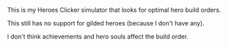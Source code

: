 This is my Heroes Clicker simulator that looks for optimal hero build orders.

This still has no support for gilded heroes (because I don't have any).

I don't think achievements and hero souls affect the build order.

